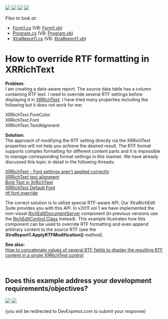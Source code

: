<!-- default badges list -->
![](https://img.shields.io/endpoint?url=https://codecentral.devexpress.com/api/v1/VersionRange/128602054/13.1.4%2B)
[![](https://img.shields.io/badge/Open_in_DevExpress_Support_Center-FF7200?style=flat-square&logo=DevExpress&logoColor=white)](https://supportcenter.devexpress.com/ticket/details/E3449)
[![](https://img.shields.io/badge/📖_How_to_use_DevExpress_Examples-e9f6fc?style=flat-square)](https://docs.devexpress.com/GeneralInformation/403183)
[![](https://img.shields.io/badge/💬_Leave_Feedback-feecdd?style=flat-square)](#does-this-example-address-your-development-requirementsobjectives)
<!-- default badges end -->
<!-- default file list -->
*Files to look at*:

* [Form1.cs](./CS/Form1.cs) (VB: [Form1.vb](./VB/Form1.vb))
* [Program.cs](./CS/Program.cs) (VB: [Program.vb](./VB/Program.vb))
* [XtraReport1.cs](./CS/XtraReport1.cs) (VB: [XtraReport1.vb](./VB/XtraReport1.vb))
<!-- default file list end -->
# How to override RTF formatting in XRRichText


<p><strong>Problem:</strong><br />
I am creating a data-aware report. The source data table has a column containing RTF text. I need to override several RTF settings before displaying it in <a href="http://documentation.devexpress.com/#XtraReports/clsDevExpressXtraReportsUIXRRichTexttopic"><u>XRRichText</u></a>. I have tried many properties including the following but it does not work for me:</p><p>XRRichText.ForeColor<br />
XRRichText.Font<br />
XRRichText.TextAlignment</p><p><strong>Solution:</strong><br />
The approach of modifying the RTF setting directly via the XRRichText properties will not help you achieve the desired result. The RTF format supports complex formatting for different content parts and it is impossible to manage corresponding format settings in this manner. We have already discussed this topic in detail in the following threads:</p><p><a href="https://www.devexpress.com/Support/Center/p/B38722">XRRichText - Font settings aren't applied correctly</a><br />
<a href="https://www.devexpress.com/Support/Center/p/Q22554">XRRichText text alignment</a><br />
<a href="https://www.devexpress.com/Support/Center/p/Q290811">Bold Text in XrRichText</a><br />
<a href="https://www.devexpress.com/Support/Center/p/Q306727">XRRichText Default Font</a><br />
<a href="https://www.devexpress.com/Support/Center/p/Q217864">rtf font override</a></p><p>The correct solution is to utilize special RTF-aware API. Our XtraRichEdit Suite provides you with this API. In v2011 vol 1 we have implemented the non-visual <a href="http://search.devexpress.com/?q=RichEditDocumentServer&p=T0|P0|0&d=2943"><u>RichEditDocumentServer</u></a> component (in previous versions use the <a href="http://documentation.devexpress.com/#WindowsForms/clsDevExpressXtraRichEditRichEditControltopic"><u>RichEditControl Class</u></a> instead). This example illustrates how this component can be used to override RTF formatting and even append arbitrary content to the source RTF (see the <strong>XtraReport1.ApplyRTFModification()</strong> method).</p><p><strong>See also:</strong><br />
<a href="https://www.devexpress.com/Support/Center/p/E3416">How to concatenate values of several RTF fields to display the resulting RTF content in a single XRRichText control</a></p>

<br/>


<!-- feedback -->
## Does this example address your development requirements/objectives?

[<img src="https://www.devexpress.com/support/examples/i/yes-button.svg"/>](https://www.devexpress.com/support/examples/survey.xml?utm_source=github&utm_campaign=reporting-winforms-change-formatting-xrrichtext-rtf-content&~~~was_helpful=yes) [<img src="https://www.devexpress.com/support/examples/i/no-button.svg"/>](https://www.devexpress.com/support/examples/survey.xml?utm_source=github&utm_campaign=reporting-winforms-change-formatting-xrrichtext-rtf-content&~~~was_helpful=no)

(you will be redirected to DevExpress.com to submit your response)
<!-- feedback end -->

